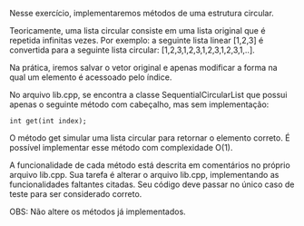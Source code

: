 Nesse exercício, implementaremos métodos de uma estrutura circular.

Teoricamente, uma lista circular consiste em uma lista original que é repetida infinitas vezes. Por exemplo: a seguinte lista linear [1,2,3] é convertida para a seguinte lista circular: [1,2,3,1,2,3,1,2,3,1,2,3,1,..].

Na prática, iremos salvar o vetor original e apenas modificar a forma na qual um elemento é acessoado pelo índice.

No arquivo lib.cpp, se encontra a classe SequentialCircularList que possui apenas o seguinte método com cabeçalho, mas sem implementação:

    int get(int index);

O método get simular uma lista circular para retornar o elemento correto. É possível implementar esse método com complexidade O(1).

A funcionalidade de cada método está descrita em comentários no próprio arquivo lib.cpp. Sua tarefa é alterar o arquivo lib.cpp, implementando as funcionalidades faltantes citadas. Seu código deve passar no único caso de teste para ser considerado correto.

OBS: Não altere os métodos já implementados.